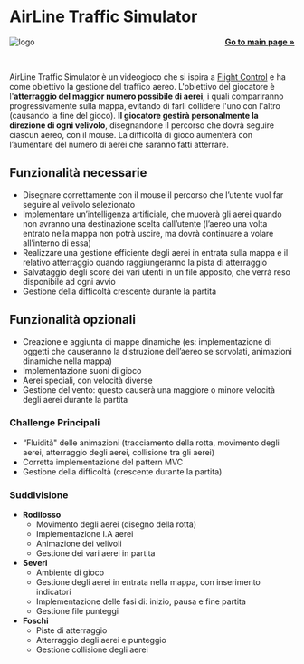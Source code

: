 # AirLine Traffic Simulator
<img align="left" src="https://github.com/seve-andre/airline-traffic-simulator/blob/main/src/main/resources/images/logos/logo.png?raw=true" alt="logo">
<p align="right">
    <a href="https://github.com/seve-andre/airline-traffic-simulator"><strong>Go to main page »</strong></a>
</p>
<br />

AirLine Traffic Simulator è un videogioco che si ispira a [Flight Control](https://www.youtube.com/watch?v=KTH084KeFBc) e ha come obiettivo la gestione del traffico aereo. L'obiettivo del giocatore è l'**atterraggio del maggior numero possibile di aerei**, i quali compariranno progressivamente sulla mappa, evitando di farli collidere l'uno con l'altro (causando la fine del gioco). **Il giocatore gestirà personalmente la direzione 
di ogni velivolo**, disegnandone il percorso che dovrà seguire ciascun aereo, con il mouse. La difficoltà di gioco aumenterà con l’aumentare del numero di aerei che saranno fatti atterrare.  

## Funzionalità necessarie
- Disegnare correttamente con il mouse il percorso che l’utente vuol far seguire al velivolo selezionato
- Implementare un’intelligenza artificiale, che muoverà gli aerei quando non avranno una destinazione scelta dall’utente (l’aereo una volta entrato nella mappa non potrà uscire, ma dovrà continuare a volare all’interno di essa)
- Realizzare una gestione efficiente degli aerei in entrata sulla mappa e il relativo atterraggio quando raggiungeranno la pista di atterraggio
- Salvataggio degli score dei vari utenti in un file apposito, che verrà reso disponibile ad ogni avvio
- Gestione della difficoltà crescente durante la partita

## Funzionalità opzionali
- Creazione e aggiunta di mappe dinamiche (es: implementazione di oggetti che causeranno la distruzione dell’aereo se sorvolati, animazioni dinamiche nella mappa)
- Implementazione suoni di gioco
- Aerei speciali, con velocità diverse
- Gestione del vento: questo causerà una maggiore o minore velocità degli aerei durante la partita

### Challenge Principali
- “Fluidità" delle animazioni (tracciamento della rotta, movimento degli aerei, atterraggio degli aerei, collisione tra gli aerei)
- Corretta implementazione del pattern MVC
- Gestione della difficoltà (crescente durante la partita)

### Suddivisione
- **Rodilosso**
    - Movimento degli aerei (disegno della rotta)
    - Implementazione I.A aerei
    - Animazione dei velivoli
    - Gestione dei vari aerei in partita
- **Severi**
    - Ambiente di gioco
    - Gestione degli aerei in entrata nella mappa, con inserimento indicatori
    - Implementazione delle fasi di: inizio, pausa e fine partita
    - Gestione file punteggi
- **Foschi**
    - Piste di atterraggio
    - Atterraggio degli aerei e punteggio
    - Gestione collisione degli aerei
